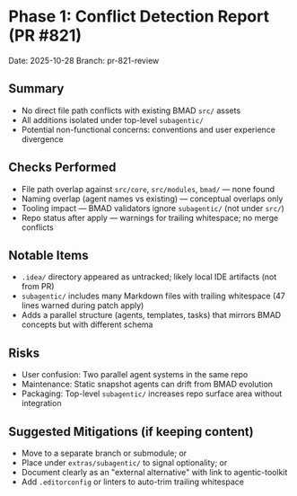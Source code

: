 # Phase 1: Conflict Detection Report (PR #821)

Date: 2025-10-28
Branch: pr-821-review

## Summary

- No direct file path conflicts with existing BMAD `src/` assets
- All additions isolated under top-level `subagentic/`
- Potential non-functional concerns: conventions and user experience divergence

## Checks Performed

- File path overlap against `src/core`, `src/modules`, `bmad/` — none found
- Naming overlap (agent names vs existing) — conceptual overlaps only
- Tooling impact — BMAD validators ignore `subagentic/` (not under `src/`)
- Repo status after apply — warnings for trailing whitespace; no merge conflicts

## Notable Items

- `.idea/` directory appeared as untracked; likely local IDE artifacts (not from PR)
- `subagentic/` includes many Markdown files with trailing whitespace (47 lines warned during patch apply)
- Adds a parallel structure (agents, templates, tasks) that mirrors BMAD concepts but with different schema

## Risks

- User confusion: Two parallel agent systems in the same repo
- Maintenance: Static snapshot agents can drift from BMAD evolution
- Packaging: Top-level `subagentic/` increases repo surface area without integration

## Suggested Mitigations (if keeping content)

- Move to a separate branch or submodule; or
- Place under `extras/subagentic/` to signal optionality; or
- Document clearly as an "external alternative" with link to agentic-toolkit
- Add `.editorconfig` or linters to auto-trim trailing whitespace
